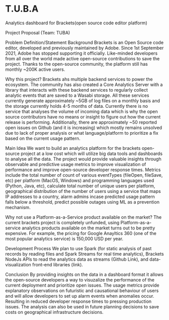 # T.U.B.A

Analytics dashboard for Brackets(open source code editor platform)

Project Proposal
(Team: TUBA)

Problem Definition/Statement
Background
Brackets is an Open Source code editor, developed and previously maintained by Adobe. Since 1st
September 2021, Adobe has stopped supporting it officially. Like-minded developers from all over the
world made active open-source contributions to save the project. Thanks to the open-source
community, the platform still has monthly ~200K active users.

Why this project?
Brackets ahs multiple backend services to power the ecosystem. The community has also created a
Core Analytics Server with a library that interacts with these backend services to regularly collect
analytic events that are saved to a Wasabi storage. All these services currently generate
approximately ~5GB of log files on a monthly basis and the storage currently holds 4-5 months of
data. Currently there is no service that analyses the volume of incoming data which is why the open
source contributors have no means or insight to figure out how the current release is performing.
Additionally, there are approximately ~50 reported open issues on Github (and it is increasing) which
mostly remains unsolved due to lack of proper analysis or what language/platform to prioritize a fix
based on the current usage pattern.

Main Idea
We want to build an analytics platform for the brackets open-source project at a low cost which will
utilize big data tools and dashboards to analyse all the data. The project would provide valuable
insights through observable and predictive usage metrics to improve visualization of performance and
improve open-source developer response times. Metrics include the total number of count of various
eventTypes (fileOpen, fileSave, etc) per platform (MacOS, Windows) and programming languages
used (Python, Java, etc), calculate total number of unique users per platform, geographical
distribution of the number of users using a service that maps IP addresses to a country, alarm admins
incase predicted usage pattern falls below a threshold, predict possible outages using ML as a
prevention mechanism.

Why not use a Platform-as-a-Service product available on the market?
The current brackets project is completely unfunded, using Platform-as-a-service analytics products
available on the market turns out to be pretty expensive. For example, the pricing for Google Anayltics
360 (one of the most popular analytics service) is 150,000 USD per year.

Development Process
We plan to use Spark (for static analysis of past records by reading files and Spark Streams for real
time analytics), Brackets NodeJs APIs to read the analytics data as streams (Github Link), and
data-visualization front-end libraries (link).

Conclusion
By providing insights on the data in a dashboard format it allows the open-source developers a way to
visuzalize the performance of the current deployment and prioritize open issues. The usage metrics
provide explanatory observations on futuristic and causational behaviour of users and will allow
developers to set up alarm events when anomalies occur. Resulting in reduced developer response
times to pressing production issues. The analysis can also be used in future planning decisions to
save costs on geographical infrastructure decisions.
